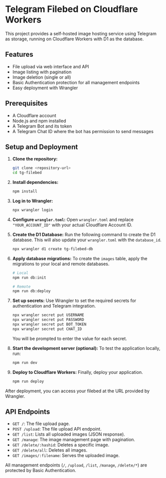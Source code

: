 # Telegram Filebed on Cloudflare Workers

This project provides a self-hosted image hosting service using Telegram as storage, running on Cloudflare Workers with D1 as the database.

## Features

- File upload via web interface and API
- Image listing with pagination
- Image deletion (single or all)
- Basic Authentication protection for all management endpoints
- Easy deployment with Wrangler

## Prerequisites

- A Cloudflare account
- Node.js and npm installed
- A Telegram Bot and its token
- A Telegram Chat ID where the bot has permission to send messages

## Setup and Deployment

1.  **Clone the repository:**
    ```bash
    git clone <repository-url>
    cd tg-filebed
    ```

2.  **Install dependencies:**
    ```bash
    npm install
    ```

3.  **Log in to Wrangler:**
    ```bash
    npx wrangler login
    ```

4.  **Configure `wrangler.toml`:**
    Open `wrangler.toml` and replace `"YOUR_ACCOUNT_ID"` with your actual Cloudflare Account ID.

5.  **Create the D1 Database:**
    Run the following command to create the D1 database. This will also update your `wrangler.toml` with the `database_id`.
    ```bash
    npx wrangler d1 create tg-filebed-db
    ```

6.  **Apply database migrations:**
    To create the `images` table, apply the migrations to your local and remote databases.
    ```bash
    # Local
    npm run db:init

    # Remote
    npm run db:deploy
    ```

7.  **Set up secrets:**
    Use Wrangler to set the required secrets for authentication and Telegram integration.
    ```bash
    npx wrangler secret put USERNAME
    npx wrangler secret put PASSWORD
    npx wrangler secret put BOT_TOKEN
    npx wrangler secret put CHAT_ID
    ```
    You will be prompted to enter the value for each secret.

8.  **Start the development server (optional):**
    To test the application locally, run:
    ```bash
    npm run dev
    ```

9.  **Deploy to Cloudflare Workers:**
    Finally, deploy your application.
    ```bash
    npm run deploy
    ```

After deployment, you can access your filebed at the URL provided by Wrangler.

## API Endpoints

-   `GET /`: The file upload page.
-   `POST /upload`: The file upload API endpoint.
-   `GET /list`: Lists all uploaded images (JSON response).
-   `GET /manage`: The image management page with pagination.
-   `GET /delete/:hashid`: Deletes a specific image.
-   `GET /delete/all`: Deletes all images.
-   `GET /images/:filename`: Serves the uploaded image.

All management endpoints (`/`, `/upload`, `/list`, `/manage`, `/delete/*`) are protected by Basic Authentication.